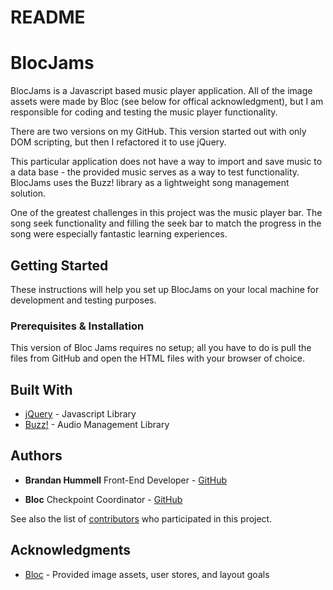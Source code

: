 # README
# BlocJams

BlocJams is a Javascript based music player application. All of the image assets were made by Bloc (see below for offical acknowledgment), but I am responsible for coding and testing the music player functionality. 

There are two versions on my GitHub. This version started out with only DOM scripting, but then I refactored it to use jQuery. 

This particular application does not have a way to import and save music to a data base - the provided music serves as a way to test functionality. BlocJams uses the Buzz! library as a lightweight song management solution. 

One of the greatest challenges in this project was the music player bar. The song seek functionality and filling the seek bar to match the progress in the song were especially fantastic learning experiences.

## Getting Started

These instructions will help you set up BlocJams on your local machine for development and testing purposes. 

### Prerequisites & Installation

This version of Bloc Jams requires no setup; all you have to do is pull the files from GitHub and open the HTML files with your browser of choice.

## Built With

* [jQuery](https://jquery.com/) - Javascript Library
* [Buzz!](http://buzz.jaysalvat.com/) - Audio Management Library

## Authors

* **Brandan Hummell** Front-End Developer - [GitHub](https://github.com/Brandan-Hummell)

* **Bloc** Checkpoint Coordinator - [GitHub](https://github.com/Bloc/)  

See also the list of [contributors](https://github.com/Brandan-Hummell/bloc-jams/graphs/contributors) who participated in this project.

## Acknowledgments

* [Bloc](https://github.com/Bloc/) - Provided image assets, user stores, and layout goals